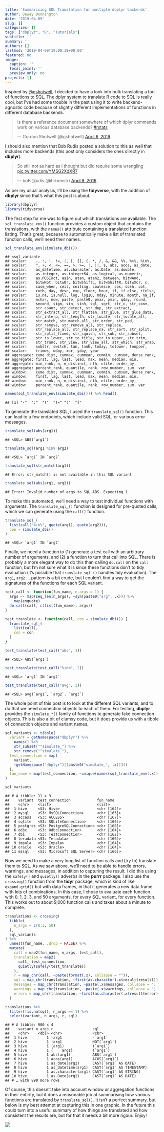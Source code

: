 ```yaml
---
title: 'Summarising SQL Translation for multiple dbplyr backends'
author: Dewey Dunnington
date: '2019-04-09'
slug: []
categories: []
tags: ["dbplyr", "R", "Tutorials"]
subtitle: ''
summary: ''
authors: []
lastmod: '2019-04-09T19:09:19+00:00'
featured: no
image:
  caption: ''
  focal_point: ''
  preview_only: no
projects: []
---
```


Inspired by <a href="http://twitter.com/gshotwell">@gshotwell</a>, I decided to have a look into bulk translating a ton of functions to SQL. <a href="https://db.rstudio.com/dplyr/">The dplyr system to translate R code to SQL</a> is really cool, but I’ve had some trouble in the past using it to write backend-agnostic code because of slightly different implementations of functions in different database backends.

<blockquote class="twitter-tweet" data-lang="en">

<p lang="en" dir="ltr">

Is there a reference document somewhere of which dplyr commands work on
various database backends?
<a href="https://twitter.com/hashtag/rstats?src=hash&amp;ref_src=twsrc%5Etfw">\#rstats</a>

</p>

— Gordon Shotwell (@gshotwell)
<a href="https://twitter.com/gshotwell/status/1115653121269796865?ref_src=twsrc%5Etfw">April
9,
2019</a>

</blockquote>

<script async src="https://platform.twitter.com/widgets.js" charset="utf-8"></script>

I should also mention that Bob Rudis posted a solution to this as well that includes more backends (this post only considers the ones directly in <b>dbplyr</b>).

<blockquote class="twitter-tweet" data-lang="en">

<p lang="en" dir="ltr">

So still not as hard as I thought but did require some wrangling
<a href="https://t.co/YMSG2XdXR7">pic.twitter.com/YMSG2XdXR7</a>

</p>

— boB 🇷udis (@hrbrmstr)
<a href="https://twitter.com/hrbrmstr/status/1115685618426818561?ref_src=twsrc%5Etfw">April
9,
2019</a>

</blockquote>

<script async src="https://platform.twitter.com/widgets.js" charset="utf-8"></script>



As per my usual analysis, I’ll be using the **tidyverse**, with the addition of **dbplyr** since that’s what this post is about.

``` r
library(dbplyr)
library(tidyverse)
```

The first step for me was to figure out which translations are available. The `sql_translate_env()` function provides a custom object that contains the translations, with the `names()` attribute containing a translated function listing. That’s great, because to automatically make a list of translated function calls, we’ll need their names.

``` r
sql_translate_env(simulate_dbi())
```

    ## <sql_variant>
    ## scalar:    -, :, !, !=, (, [, [[, {, *, /, &, &&, %%, %>%, %in%,
    ## scalar:    ^, +, <, <=, ==, >, >=, |, ||, $, abs, acos, as_date,
    ## scalar:    as_datetime, as.character, as.Date, as.double,
    ## scalar:    as.integer, as.integer64, as.logical, as.numeric,
    ## scalar:    as.POSIXct, asin, atan, atan2, between, bitwAnd,
    ## scalar:    bitwNot, bitwOr, bitwShiftL, bitwShiftR, bitwXor, c,
    ## scalar:    case_when, ceil, ceiling, coalesce, cos, cosh, cot,
    ## scalar:    coth, day, desc, exp, floor, hour, if, if_else, ifelse,
    ## scalar:    is.na, is.null, log, log10, mday, minute, month, na_if,
    ## scalar:    nchar, now, paste, paste0, pmax, pmin, qday, round,
    ## scalar:    second, sign, sin, sinh, sql, sqrt, str_c, str_conv,
    ## scalar:    str_count, str_detect, str_dup, str_extract,
    ## scalar:    str_extract_all, str_flatten, str_glue, str_glue_data,
    ## scalar:    str_interp, str_length, str_locate, str_locate_all,
    ## scalar:    str_match, str_match_all, str_order, str_pad,
    ## scalar:    str_remove, str_remove_all, str_replace,
    ## scalar:    str_replace_all, str_replace_na, str_sort, str_split,
    ## scalar:    str_split_fixed, str_squish, str_sub, str_subset,
    ## scalar:    str_to_lower, str_to_title, str_to_upper, str_trim,
    ## scalar:    str_trunc, str_view, str_view_all, str_which, str_wrap,
    ## scalar:    substr, switch, tan, tanh, today, tolower, toupper,
    ## scalar:    trimws, wday, xor, yday, year
    ## aggregate: cume_dist, cummax, cummean, cummin, cumsum, dense_rank,
    ## aggregate: first, lag, last, lead, max, mean, median, min,
    ## aggregate: min_rank, n, n_distinct, nth, ntile, order_by,
    ## aggregate: percent_rank, quantile, rank, row_number, sum, var
    ## window:    cume_dist, cummax, cummean, cummin, cumsum, dense_rank,
    ## window:    first, lag, last, lead, max, mean, median, min,
    ## window:    min_rank, n, n_distinct, nth, ntile, order_by,
    ## window:    percent_rank, quantile, rank, row_number, sum, var

``` r
names(sql_translate_env(simulate_dbi())) %>% head()
```

    ## [1] "-"  ":"  "!"  "!=" "("  "["

To generate the translated SQL, I used the `translate_sql()` function. This can lead to a few endpoints, which include valid SQL, or various error messages.

``` r
translate_sql(abs(arg1))
```

    ## <SQL> ABS(`arg1`)

``` r
translate_sql(arg1 %in% arg2)
```

    ## <SQL> `arg1` IN `arg2`

``` r
translate_sql(str_match(arg1))
```

    ## Error: str_match() is not available in this SQL variant

``` r
translate_sql(abs(arg1, arg2))
```

    ## Error: Invalid number of args to SQL ABS. Expecting 1

To make this automated, we’ll need a way to test individual functions with arguments. The `translate_sql_()` function is designed for pre-quoted calls, which we can generate using the `call()` function.

``` r
translate_sql_(
  list(call("%in%", quote(arg1), quote(arg2))), 
  con = simulate_dbi()
)
```

    ## <SQL> `arg1` IN `arg2`

Finally, we need a function to (1) generate a test call with an arbitrary number of arguments, and (2) a function to turn that call into SQL. There is probably a more elegant way to do this than calling `do.call` on the `call` function, but I’m not sure what it is since these functions don’t to tidy evaluation (it’s possible that `translate_sql_()` handles tidy evaluation). The `arg1`, `arg2` ... pattern is a bit crude, but I couldn’t find a way to get the signatures of the functions for each SQL variant.

``` r
test_call <- function(fun_name, n_args = 1) {
  args <- map(seq_len(n_args), ~sym(paste0("arg", .x))) %>%
    map(enquote)
  do.call(call, c(list(fun_name), args))
}

test_translate <- function(call, con = simulate_dbi()) {
  translate_sql_(
    list(call),
    con = con
  )
}

test_translate(test_call("abs", 1))
```

    ## <SQL> ABS(`arg1`)

``` r
test_translate(test_call("%in%", 2))
```

    ## <SQL> `arg1` IN `arg2`

``` r
test_translate(test_call("avg", 3))
```

    ## <SQL> avg(`arg1`, `arg2`, `arg3`)

The whole point of this post is to look at the different SQL variants, and to do that we need connection objects to each of them. For testing, **dbplyr** provides the `simulate_*()` family of functions to generate fake connection objects. This is also a bit of clumsy code, but it does provide us with a tibble of connection objects and variant names.

``` r
sql_variants <- tibble(
  variant = getNamespace("dbplyr") %>%
    names() %>%
    str_subset("^simulate_") %>%
    str_remove("^simulate_"),
  test_connection = map(
    variant,
    ~getNamespace("dbplyr")[[paste0("simulate_", .x)]]()
  ),
  fun_name = map(test_connection, ~unique(names(sql_translate_env(.x)))),
)

sql_variants
```

    ## # A tibble: 11 x 3
    ##    variant  test_connection            fun_name   
    ##    <chr>    <list>                     <list>     
    ##  1 hive     <S3: Hive>                 <chr [164]>
    ##  2 mysql    <S3: MySQLConnection>      <chr [163]>
    ##  3 access   <S3: ACCESS>               <chr [167]>
    ##  4 sqlite   <S3: SQLiteConnection>     <chr [166]>
    ##  5 postgres <S3: PostgreSQLConnection> <chr [168]>
    ##  6 odbc     <S3: OdbcConnection>       <chr [164]>
    ##  7 dbi      <S3: TestConnection>       <chr [162]>
    ##  8 teradata <S3: Teradata>             <chr [166]>
    ##  9 impala   <S3: Impala>               <chr [164]>
    ## 10 oracle   <S3: Oracle>               <chr [164]>
    ## 11 mssql    <S3: Microsoft SQL Server> <chr [166]>

Now we need to make a very long list of function calls and (try to) translate them to SQL. As we saw above, we’ll need to be able to handle errors, warnings, and messages, in addition to capturing the result. I did this using the `safely()` and `quietly()` adverbs in the **purrr** package. I also use the `crossing()` function from the **tidyr**
package, which is kind of like `expand.grid()` but with data frames, in that it generates a new data frame with lots of combinations. In this case, I chose to evaluate each function with 0, 1, 2, 3, and 50 arguments, for every SQL variant, for every function. This works out to about 9,000 function calls and takes about a minute to complete.

``` r
translations <- crossing(
  tibble(
    n_args = c(0:3, 50)
  ),
  sql_variants
) %>%
  unnest(fun_name, .drop = FALSE) %>%
  mutate(
    call = map2(fun_name, n_args, test_call),
    translation = map2(
      call, test_connection, 
      quietly(safely(test_translate))
    ),
    r = map_chr(call, ~paste(format(.x), collapse = "")),
    sql = map_chr(translation, ~first(as.character(.x$result$result))),
    messages = map_chr(translation, ~paste(.x$messages, collapse = "; ") %>% na_if("")),
    warnings = map_chr(translation, ~paste(.x$warnings, collapse = "; ") %>% na_if("")),
    errors = map_chr(translation, ~first(as.character(.x$result$error)))
  )

translations %>%
  filter(!is.na(sql), n_args == 1) %>%
  select(variant, n_args, r, sql)
```

    ## # A tibble: 900 x 4
    ##    variant n_args r                  sql                      
    ##    <chr>    <dbl> <chr>              <chr>                    
    ##  1 hive         1 -arg1              -`arg1`                  
    ##  2 hive         1 !arg1              NOT(`arg1`)              
    ##  3 hive         1 (arg1)             (`arg1`)                 
    ##  4 hive         1 {    arg1}         (`arg1`)                 
    ##  5 hive         1 abs(arg1)          ABS(`arg1`)              
    ##  6 hive         1 acos(arg1)         ACOS(`arg1`)             
    ##  7 hive         1 as_date(arg1)      CAST(`arg1` AS DATE)     
    ##  8 hive         1 as_datetime(arg1)  CAST(`arg1` AS TIMESTAMP)
    ##  9 hive         1 as.character(arg1) CAST(`arg1` AS STRING)   
    ## 10 hive         1 as.Date(arg1)      CAST(`arg1` AS DATE)     
    ## # … with 890 more rows

Of course, this doesn’t take into account window or aggregation functions in their entirity, but it does a reasonable job at summarising how various functions are translated by `translate_sql()`. It isn’t a perfect summary, but below is my best attempt at capturing this in one graphic. In the future this could turn into a useful summary of how
things are translated and how consistent the results are, but for that it needs a bit more rigour. Enjoy\!

![](unnamed-chunk-8-1.png)<!-- -->


